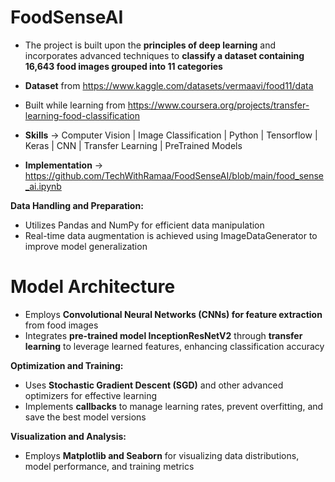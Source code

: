 # FoodSenseAI

- The project is built upon the **principles of deep learning** and incorporates advanced techniques to **classify a dataset containing 16,643 food images grouped into 11 categories**

- **Dataset** from https://www.kaggle.com/datasets/vermaavi/food11/data
- Built while learning from https://www.coursera.org/projects/transfer-learning-food-classification

- **Skills** -> Computer Vision | Image Classification | Python | Tensorflow | Keras | CNN | Transfer Learning | PreTrained Models
- **Implementation** -> https://github.com/TechWithRamaa/FoodSenseAI/blob/main/food_sense_ai.ipynb

**Data Handling and Preparation:**
* Utilizes Pandas and NumPy for efficient data manipulation
* Real-time data augmentation is achieved using ImageDataGenerator to improve model generalization

# Model Architecture
* Employs **Convolutional Neural Networks (CNNs) for feature extraction** from food images
* Integrates **pre-trained model InceptionResNetV2** through **transfer learning** to leverage learned features, enhancing classification accuracy

**Optimization and Training:**
* Uses **Stochastic Gradient Descent (SGD)** and other advanced optimizers for effective learning
* Implements **callbacks** to manage learning rates, prevent overfitting, and save the best model versions

**Visualization and Analysis:**
* Employs **Matplotlib and Seaborn** for visualizing data distributions, model performance, and training metrics
